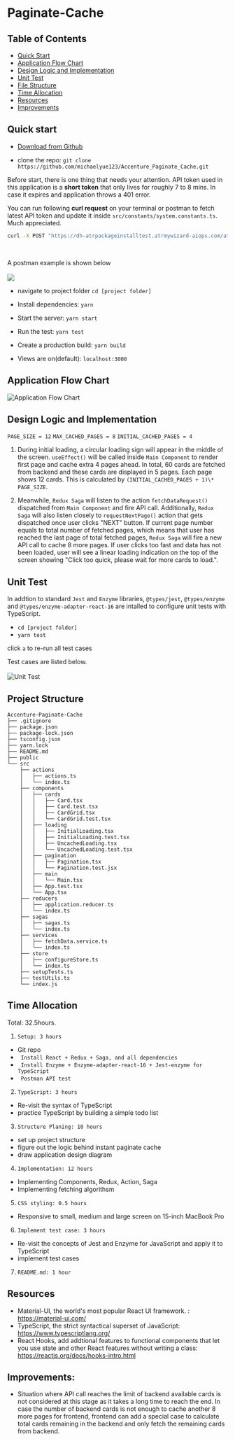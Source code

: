# Paginate-Cache

## Table of Contents

- [Quick Start](#quick-start)
- [Application Flow Chart](#application-flow-chart)
- [Design Logic and Implementation](#design-logic-and-implementation)
- [Unit Test](#unit-test)
- [File Structure](#file-structure)
- [Time Allocation](#time-allocation)
- [Resources](#resources)
- [Improvements](#improvements)

## Quick start

- [Download from Github](https://github.com/michaelyue123/Accenture_Paginate_Cache/archive/main.zip) 

- clone the repo: `git clone https://github.com/michaelyue123/Accenture_Paginate_Cache.git`

Before start, there is one thing that needs your attention. API token used in this application is a **short token** that only lives for roughly 7 to 8 mins. In case it expires and application throws a 401 error. 

You can run following **curl request** on your terminal or postman to fetch latest API token and update it inside `src/constants/system.constants.ts`. Much appreciated. 

```bash
curl -X POST "https://dh-atrpackageinstalltest.atrmywizard-aiops.com/atr-gateway/identity-management/api/v1/auth/short-token?useDeflate=true" -H "accept: */*" -H "Content-Type: application/json" -d "{\"username\":\"candidate_test1\",\"password\":\"candidate_test1\",\"snowEnabled\":true}"
```
<br>

A postman example is shown below <br><br>
![](https://github.com/michaelyue123/Accenture_Paginate_Cache/blob/main/images/postman_example.png)

- navigate to project folder
  `cd [project folder]`

- Install dependencies:
  `yarn`

- Start the server:
  `yarn start`

- Run the test:
  `yarn test`

- Create a production build:
  `yarn build`

- Views are on(default):
  `localhost:3000`

## Application Flow Chart

![Application Flow Chart](https://github.com/michaelyue123/Accenture_Paginate_Cache/blob/main/images/project_design.png)

## Design Logic and Implementation

`PAGE_SIZE = 12`
`MAX_CACHED_PAGES = 8`
`INITIAL_CACHED_PAGES = 4`

1.  During initial loading, a circular loading sign will appear in the middle of the screen. `useEffect()` will be called inside `Main Component` to render first page and cache extra 4 pages ahead. In total, 60 cards are fetched from backend and these cards are displayed in 5 pages. Each page shows 12 cards. This is calculated by `(INITIAL_CACHED_PAGES + 1)\* PAGE_SIZE`.

2.  Meanwhile, `Redux Saga` will listen to the action `fetchDataRequest()` dispatched from `Main Component` and fire API call. Additionally, `Redux Saga` will also listen closely to `requestNextPage()` action that gets dispatched once user clicks "NEXT" button. If current page number equals to total number of fetched pages, which means that user has reached the last page of total fetched pages, `Redux Saga` will fire a new API call to cache 8 more pages. If user clicks too fast and data has not been loaded, user will see a linear loading indication on the top of the screen showing "Click too quick, please wait for more cards to load.".

## Unit Test

In addtion to standard `Jest` and `Enzyme` libraries, `@types/jest`, `@types/enzyme` and `@types/enzyme-adapter-react-16` are intalled to configure unit tests with TypeScript.

- `cd [project folder]`
- `yarn test`

click `a` to re-run all test cases

Test cases are listed below. <br><br>
![Unit Test](https://github.com/michaelyue123/Accenture_Paginate_Cache/blob/main/images/test_cases.png)


## Project Structure

```
Accenture-Paginate-Cache
├── .gitignore
├── package.json
├── package-lock.json
├── tsconfig.json
├── yarn.lock
├── README.md
├── public
└── src
	├── actions
	│	├── actions.ts
	│	└── index.ts
	├── components
	│	├── cards
	│	│	├── Card.tsx
	│	│	├── Card.test.tsx
	│	│	├── CardGrid.tsx
	│	│	└── CardGrid.test.tsx
	│	├── loading
	│	│	├── InitialLoading.tsx
	│	│	├── InitialLoading.test.tsx
	│	│	├── UncachedLoading.tsx
	│	│	└── UncachedLoading.test.tsx
	│	├── pagination
	│	│	├── Pagination.tsx
	│	│	└── Pagination.test.jsx
	│	├── main
	│	│	└── Main.tsx
	│	├── App.test.tsx
	│	└── App.tsx
	├── reducers
	│	├── application.reducer.ts
	│	└── index.ts
	├── sagas
	│	├── sagas.ts
	│	└── index.ts
	├── services
	│	├── fetchData.service.ts
	│	└── index.ts
	├── store
	│	├── configureStore.ts
	│	└── index.ts
	├── setupTests.ts
	├── testUtils.ts
	└── index.js
```

## Time Allocation

Total: 32.5hours.

1. `Setup: 3 hours`

- Git repo
- ` Install React + Redux + Saga, and all dependencies`
- ` Install Enzyme + Enzyme-adapter-react-16 + Jest-enzyme for TypeScript`
- ` Postman API test`

2. `TypeScript: 3 hours`

- Re-visit the syntax of TypeScript
- practice TypeScript by building a simple todo list

3. `Structure Planing: 10 hours`

- set up project structure
- figure out the logic behind instant paginate cache
- draw application design diagram

4. `Implementation: 12 hours`

- Implementing Components, Redux, Action, Saga
- Implementing fetching algorithsm

5. `CSS styling: 0.5 hours`

- Responsive to small, medium and large screen on 15-inch MacBook Pro

6. `Implement test case: 3 hours`
- Re-visit the concepts of Jest and Enzyme for JavaScript and apply it to TypeScript
- implement test cases

7. `README.md: 1 hour`


## Resources

- Material-UI, the world's most popular React UI framework. : <https://material-ui.com/>
- TypeScript, the strict syntactical superset of JavaScript: <https://www.typescriptlang.org/>
- React Hooks, add addtional features to functional components that let you use state and other React 	  	features without writing a class: <https://reactjs.org/docs/hooks-intro.html>

## Improvements:

- Situation where API call reaches the limit of backend available cards is not considered at this stage as it takes a long time to reach the end. In case the number of backend cards is not enough to cache another 8 more pages for frontend, frontend can add a special case to calculate total cards remaining in the backend and only fetch the remaining cards from backend. 